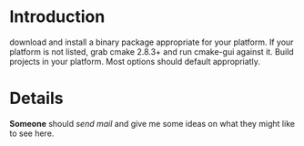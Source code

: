 # Introduction #

download and install a binary package appropriate for your platform.  If your platform is not listed, grab cmake 2.8.3+ and run cmake-gui against it.  Build projects in your platform.  Most options should default appropriatly.


# Details #

**Someone** should _send mail_ and give me some ideas on what they might like to see here.
